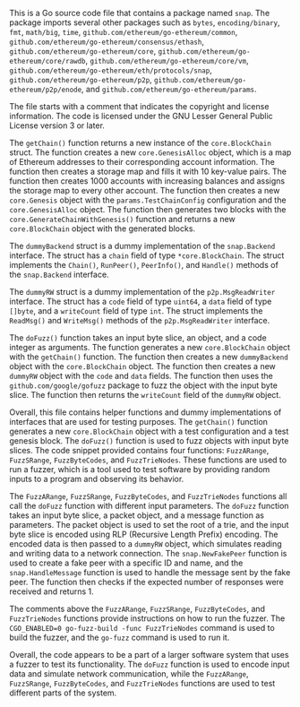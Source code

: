 This is a Go source code file that contains a package named `snap`. The package imports several other packages such as `bytes`, `encoding/binary`, `fmt`, `math/big`, `time`, `github.com/ethereum/go-ethereum/common`, `github.com/ethereum/go-ethereum/consensus/ethash`, `github.com/ethereum/go-ethereum/core`, `github.com/ethereum/go-ethereum/core/rawdb`, `github.com/ethereum/go-ethereum/core/vm`, `github.com/ethereum/go-ethereum/eth/protocols/snap`, `github.com/ethereum/go-ethereum/p2p`, `github.com/ethereum/go-ethereum/p2p/enode`, and `github.com/ethereum/go-ethereum/params`. 

The file starts with a comment that indicates the copyright and license information. The code is licensed under the GNU Lesser General Public License version 3 or later. 

The `getChain()` function returns a new instance of the `core.BlockChain` struct. The function creates a new `core.GenesisAlloc` object, which is a map of Ethereum addresses to their corresponding account information. The function then creates a storage map and fills it with 10 key-value pairs. The function then creates 1000 accounts with increasing balances and assigns the storage map to every other account. The function then creates a new `core.Genesis` object with the `params.TestChainConfig` configuration and the `core.GenesisAlloc` object. The function then generates two blocks with the `core.GenerateChainWithGenesis()` function and returns a new `core.BlockChain` object with the generated blocks. 

The `dummyBackend` struct is a dummy implementation of the `snap.Backend` interface. The struct has a `chain` field of type `*core.BlockChain`. The struct implements the `Chain()`, `RunPeer()`, `PeerInfo()`, and `Handle()` methods of the `snap.Backend` interface. 

The `dummyRW` struct is a dummy implementation of the `p2p.MsgReadWriter` interface. The struct has a `code` field of type `uint64`, a `data` field of type `[]byte`, and a `writeCount` field of type `int`. The struct implements the `ReadMsg()` and `WriteMsg()` methods of the `p2p.MsgReadWriter` interface. 

The `doFuzz()` function takes an input byte slice, an object, and a code integer as arguments. The function generates a new `core.BlockChain` object with the `getChain()` function. The function then creates a new `dummyBackend` object with the `core.BlockChain` object. The function then creates a new `dummyRW` object with the `code` and `data` fields. The function then uses the `github.com/google/gofuzz` package to fuzz the object with the input byte slice. The function then returns the `writeCount` field of the `dummyRW` object. 

Overall, this file contains helper functions and dummy implementations of interfaces that are used for testing purposes. The `getChain()` function generates a new `core.BlockChain` object with a test configuration and a test genesis block. The `doFuzz()` function is used to fuzz objects with input byte slices. The code snippet provided contains four functions: `FuzzARange`, `FuzzSRange`, `FuzzByteCodes`, and `FuzzTrieNodes`. These functions are used to run a fuzzer, which is a tool used to test software by providing random inputs to a program and observing its behavior.

The `FuzzARange`, `FuzzSRange`, `FuzzByteCodes`, and `FuzzTrieNodes` functions all call the `doFuzz` function with different input parameters. The `doFuzz` function takes an input byte slice, a packet object, and a message function as parameters. The packet object is used to set the root of a trie, and the input byte slice is encoded using RLP (Recursive Length Prefix) encoding. The encoded data is then passed to a `dummyRW` object, which simulates reading and writing data to a network connection. The `snap.NewFakePeer` function is used to create a fake peer with a specific ID and name, and the `snap.HandleMessage` function is used to handle the message sent by the fake peer. The function then checks if the expected number of responses were received and returns 1.

The comments above the `FuzzARange`, `FuzzSRange`, `FuzzByteCodes`, and `FuzzTrieNodes` functions provide instructions on how to run the fuzzer. The `CGO_ENABLED=0 go-fuzz-build -func FuzzTrieNodes` command is used to build the fuzzer, and the `go-fuzz` command is used to run it.

Overall, the code appears to be a part of a larger software system that uses a fuzzer to test its functionality. The `doFuzz` function is used to encode input data and simulate network communication, while the `FuzzARange`, `FuzzSRange`, `FuzzByteCodes`, and `FuzzTrieNodes` functions are used to test different parts of the system.